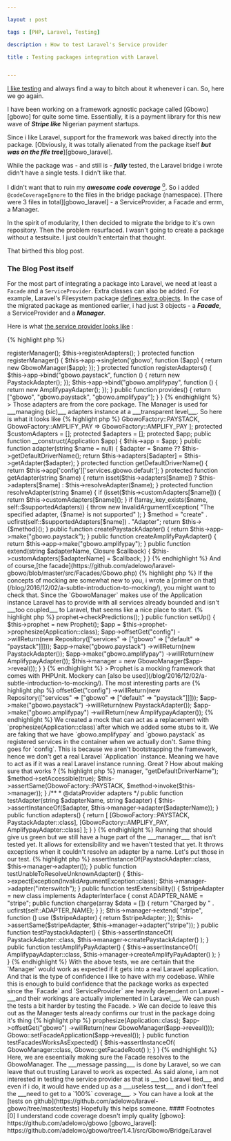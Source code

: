 ```yaml
---

layout : post

tags : [PHP, Laravel, Testing]

description : How to test Laravel's Service provider

title : Testing packages integration with Laravel


---
```


[I like testing](/tags#testing) and always find a way to bitch about it whenever i can. So, here we go again.

I have been working on a framework agnostic package called [Gbowo][gbowo] for quite some time. Essentially, it is a payment library for this new wave of ___Stripe like___ Nigerian payment startups.

Since i like Laravel, support for the framework was baked directly into the package. [Obviously, it was totally alienated from the package itself ___but was on the file tree___][gbowo_laravel].

While the package was - and still is - ___fully___ tested, the Laravel bridge i wrote didn't have a single tests. I didn't like that. 

I didn't want that to ruin my ___awesome code coverage___ [<sup>0</sup>](#footnotes). So i added `@codeCoverageIgnore` to the files in the bridge package (namespace). [There were 3 files in total][gbowo_laravel] - a ServiceProvider, a Facade and errm, a Manager.

In the spirit of modularity, I then decided to migrate the bridge to it's own repository. Then the problem resurfaced. I wasn't going to create a package without a testsuite. I just couldn't entertain that thought. 

That birthed this blog post.


### The Blog Post itself

For the most part of integrating a package into Laravel, we need at least a `Facade` and a `ServiceProvider`. Extra classes can also be added. For example, Laravel's Filesystem package [defines extra objects](https://github.com/laravel/framework/blob/5.4/src/Illuminate/Filesystem). In the case of the migrated package as mentioned earlier, i had just 3 objects - a ___Facade___, a ServiceProvider and a ___Manager___.


Here is what [the service provider looks like](https://github.com/adelowo/laravel-gbowo/blob/f1cdba26f98c52668a0ab207afce848497bf531a/src/GbowoServiceProvider.php) :

{% highlight php %}

<?php

namespace Gbowo\Bridge\Laravel;

use Illuminate\Support\ServiceProvider;
use Gbowo\Adapter\Paystack\PaystackAdapter;
use Gbowo\Adapter\Amplifypay\AmplifypayAdapter;

class GbowoServiceProvider extends ServiceProvider
{

    protected $defer = true;

    public function register()
    {
        $this->registerManager();
        $this->registerAdapters();
    }

    protected function registerManager()
    {
        $this->app->singleton('gbowo', function ($app) {
            return new GbowoManager($app);
        });
    }

    protected function registerAdapters()
    {
        $this->app->bind("gbowo.paystack", function () {
            return new PaystackAdapter();
        });

        $this->app->bind("gbowo.amplifypay", function () {
            return new AmplifypayAdapter();
        });

    }

    public function provides()
    {
        return ["gbowo", "gbowo.paystack", "gbowo.amplifypay"];
    }
}

{% endhighlight %}

> Those adapters are from the core package.

The Manager is used for ___managing (sic)___ adapters instance at a ___transparent level___. So here is what it looks like 

{% highlight php %}

<?php

namespace Gbowo\Bridge\Laravel;

use Closure;
use Gbowo\GbowoFactory;
use InvalidArgumentException;
use Illuminate\Contracts\Foundation\Application;

class GbowoManager
{

    protected static $supportedAdapters = [
        GbowoFactory::PAYSTACK => GbowoFactory::PAYSTACK,
        GbowoFactory::AMPLIFY_PAY => GbowoFactory::AMPLIFY_PAY
    ];

    protected $customAdapters = [];

    protected $adapters = [];

    protected $app;

    public function __construct(Application $app)
    {
        $this->app = $app;
    }

    public function adapter(string $name = null)
    {
        $adapter = $name ?? $this->getDefaultDriverName();

        return $this->adapters[$adapter] = $this->getAdapter($adapter);
    }

    protected function getDefaultDriverName()
    {
        return $this->app['config']['services.gbowo.default'];
    }

    protected function getAdapter(string $name)
    {
        return isset($this->adapters[$name]) ? $this->adapters[$name] : $this->resolveAdapter($name);
    }

    protected function resolveAdapter(string $name)
    {
        if (isset($this->customAdapters[$name])) {
            return $this->customAdapters[$name]();
        }

        if (!array_key_exists($name, self::$supportedAdapters)) {
            throw new InvalidArgumentException(
                "The specified adapter, {$name} is not supported"
            );
        }

        $method = "create" . ucfirst(self::$supportedAdapters[$name]) . "Adapter";

        return $this->{$method}();
    }

    public function createPaystackAdapter()
    {
        return $this->app->make("gbowo.paystack");
    }

    public function createAmplifyPayAdapter()
    {
        return $this->app->make("gbowo.amplifypay");
    }

    public function extend(string $adapterName, Closure $callback)
    {
        $this->customAdapters[$adapterName] = $callback;
    }
}


{% endhighlight %}


And of course,[the facade](https://github.com/adelowo/laravel-gbowo/blob/master/src/Facades/Gbowo.php)

{% highlight php %}

<?php

namespace Gbowo\Bridge\Laravel\Facades;

use Illuminate\Support\Facades\Facade;

class Gbowo extends Facade
{
    protected static function getFacadeAccessor()
    {
        return 'gbowo';
    }
}

{% endhighlight %}


As i said earlier, I wanted to be certain i was interacting correctly with Laravel ?. So how do i get that done ? There are actually two ways to do this :

* Run the entire framework like end to end tests are being written.
* Mock out what you need.

The first option is exactly the same reason i didn't have a testsuite for the bridge while it lived in the core library. Well, another reason was because i didn't want to have to specify `laravel/framework` as a dependency - `require` or `require --dev`. So i skipped this.

The second option makes a lot of sense since we have avoid all that ___bootstrapping___ and use only the part of the framework we need to communicate with. I ended up going with this option and is what would be described iin this post.

> If the concepts of mocking are somewhat new to you, i wrote a [primer on that](/blog/2016/12/02/a-subtle-introduction-to-mocking/), you might want to check that.

Since the `GbowoManager` makes use of the Application instance Laravel has to provide with all services already bounded and isn't ___too coupled___ to Laravel, that seems like a nice place to start.

{% highlight php %}

<?php

namespace Gbowo\Bridge\Laravel\Tests;

use InvalidArgumentException;
use Gbowo\Adapter\Amplifypay\AmplifypayAdapter;
use Gbowo\Adapter\Paystack\PaystackAdapter;
use Gbowo\Bridge\Laravel\GbowoManager;
use Gbowo\Contract\Adapter\AdapterInterface;
use Gbowo\GbowoFactory;
use Illuminate\Config\Repository;
use Illuminate\Foundation\Application;
use PHPUnit\Framework\TestCase;
use Prophecy\Argument;
use Prophecy\Prophet;

class GbowoManagerTest extends TestCase
{

    protected $manager;

    protected $prophet;

    public function tearDown()
    {
        $this->prophet->checkPredictions();
    }

    public function setUp()
    {
        $this->prophet = new Prophet();

        $app = $this->prophet->prophesize(Application::class);

        $app->offsetGet("config")
            ->willReturn(new Repository(["services" => ["gbowo" => ["default" => "paystack"]]]));

        $app->make("gbowo.paystack")
            ->willReturn(new PaystackAdapter());

        $app->make("gbowo.amplifypay")
            ->willReturn(new AmplifypayAdapter());

        $this->manager = new GbowoManager($app->reveal());
    }

}

{% endhighlight %}

> Prophet is a mocking framework that comes with PHPUnit. Mockery can [also be used](/blog/2016/12/02/a-subtle-introduction-to-mocking/).

The most interesting parts are 

{% highlight php %}

<?php

        $app->offsetGet("config")
            ->willReturn(new Repository(["services" => ["gbowo" => ["default" => "paystack"]]]));

        $app->make("gbowo.paystack")
            ->willReturn(new PaystackAdapter());

        $app->make("gbowo.amplifypay")
            ->willReturn(new AmplifypayAdapter());


{% endhighlight %}

We created a mock that can act as a replacement with `prophesize(Application::class)`after which we added some stubs to it.

We are faking that we have `gbowo.amplifypay` and `gbowo.paystack` as registered services in the container when we actually don't. Same thing goes for `config`. This is because we aren't bootstrapping the framework, hence we don't get a real Laravel `Application` instance. Meaning we have to act as if it was a real Laravel instance running.

Great ? How about making sure that works ?

{% highlight php %}

<?php 

class GbowoManagerTest extends TestCase
{

   //previous code


    public function testDefaultDriverNameIsCorrectlyDetermined()
    {
    	//This test is just to make sure the method returns what is expected.
    	//Hack ???
        $method = new \ReflectionMethod($this->manager, "getDefaultDriverName");
        $method->setAccessible(true);

        $this->assertSame(GbowoFactory::PAYSTACK, $method->invoke($this->manager));
    }   


    /**
     * @dataProvider adapters
     */
    public function testAdapter(string $adapterName, string $adapter)
    {
        $this->assertInstanceOf($adapter, $this->manager->adapter($adapterName));
    }

    public function adapters()
    {
        return [
            [GbowoFactory::PAYSTACK, PaystackAdapter::class],
            [GbowoFactory::AMPLIFY_PAY, AmplifypayAdapter::class]
        ];
    }

}

{% endhighlight %}


Running that should give us green but we still have a huge part of the ___manager___ that isn't tested yet. It allows for extensibility and we haven't tested that yet. It throws exceptions when it couldn't resolve an adapter by a name. Let's put those in our test.

{% highlight php %}

<?php

class GbowoManagerTest extends TestCase
{
    //previous code


    public function testFetchesTheDefaultAdapterImplementation()
    {
        //The setup method defines the default adapter as "paystack", so we expect the paystack adapter
        $this->assertInstanceOf(PaystackAdapter::class, $this->manager->adapter());
    }

    public function testUnableToResolveUnknownAdapter()
    {
        $this->expectException(InvalidArgumentException::class);

        $this->manager->adapter("interswitch");
    }

    public function testExtensibility()
    {
        $stripeAdapter = new class implements AdapterInterface
        {
            const ADAPTER_NAME = "stripe";

            public function charge(array $data = [])
            {
                return "Charged by " . ucfirst(self::ADAPTER_NAME);
            }
        };

        $this->manager->extend(
            "stripe",
            function () use ($stripeAdapter) {
                return $stripeAdapter;
            });

        $this->assertSame($stripeAdapter, $this->manager->adapter("stripe"));
    }

    public function testPaystackAdapter()
    {
        $this->assertInstanceOf(
            PaystackAdapter::class,
            $this->manager->createPaystackAdapter()
        );
    }

    public function testAmplifyPayAdapter()
    {
        $this->assertInstanceOf(
            AmplifypayAdapter::class,
            $this->manager->createAmplifyPayAdapter()
        );
    }

}

{% endhighlight %}


With the above tests, we are certain that the `Manager` would work as expected if it gets into a real Laravel application. And that is the type of confidence i like to have with my codebase.

While this is enough to build confidence that the package works as expected since the `Facade` and `ServiceProvider` are heavily dependent on Laravel - ___and their workings are actually implemented in Laravel___. We can push the tests a bit harder by testing the Facade.


> We can decide to leave this out as the Manager tests already confirms our trust in the package doing it's thing

{% highlight php %}

<?php

namespace Gbowo\Bridge\Laravel\Tests;

use Gbowo\Bridge\Laravel\Facades\Gbowo;
use Gbowo\Bridge\Laravel\GbowoManager;
use Illuminate\Foundation\Application;
use PHPUnit\Framework\TestCase;

class GbowoTest extends TestCase
{

    public function setUp()
    {
        $app = $this->prophesize(Application::class);

        $app->offsetGet("gbowo")
            ->willReturn(new GbowoManager($app->reveal()));

        Gbowo::setFacadeApplication($app->reveal());
    }

    public function testFacadesWorksAsExpected()
    {
        $this->assertInstanceOf(
            GbowoManager::class,
            Gbowo::getFacadeRoot()
        );
    }
}


{% endhighlight %}

Here, we are eseentially making sure the Facade resolves to the GbowoManager. The ___message passing___ is done by Laravel, so we can leave that out trusting Laravel to work as expected.


As said alone, i am not interested in testing the service provider as that is ___too Laravel tied___ and even if i do, it would have ended up as a ___useless test___ and i don't feel the ___need to get to a `100%` coverage___.


> You can have a look at the [tests on github](https://github.com/adelowo/laravel-gbowo/tree/master/tests)


Hopefully this helps someone.

#### Footnotes

<div id="footnotes"> </div>

[0] I understand code coverage doesn't imply quality


[gbowo]: https://github.com/adelowo/gbowo
[gbowo_laravel]: https://github.com/adelowo/gbowo/tree/1.4.1/src/Gbowo/Bridge/Laravel
